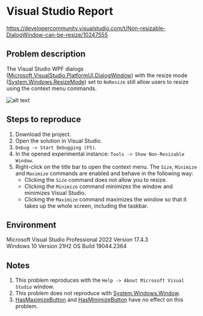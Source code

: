 # Visual Studio Report

https://developercommunity.visualstudio.com/t/Non-resizable-DialogWindow-can-be-resize/10247555

<h2>Problem description</h2>

The Visual Studio WPF dialogs ([Microsoft.VisualStudio.PlatformUI.DialogWindow](https://learn.microsoft.com/en-us/dotnet/api/microsoft.visualstudio.platformui.dialogwindow?view=visualstudiosdk-2022)) with the resize mode ([System.Windows.ResizeMode](https://learn.microsoft.com/en-us/dotnet/api/system.windows.window.resizemode?view=windowsdesktop-6.0)) set to `NoResize` still allow users to resize using the context menu commands.

![alt text](https://github.com/deniskovalchuk/Visual-Studio-Report/blob/fc921a35ba3dd493bd4a19111833b0506774be53/Images/ContextMenu.png)

<h2>Steps to reproduce</h2>

1. Download the project.
2. Open the solution in Visual Studio.
3. `Debug -> Start Debugging (F5)`.
4. In the opened experimental instance: `Tools -> Show Non-Resizable Window`.
5. Right-click on the title bar to open the context menu. The `Size`, `Minimize` and `Maximize` commands are enabled and behave in the following way:
    - Clicking the `Size` command does not allow you to resize.
    - Clicking the `Minimize` command minimizes the window and minimizes Visual Studio.
    - Clicking the `Maximize` command maximizes the window so that it takes up the whole screen, including the taskbar.

<h2>Environment</h2>

Microsoft Visual Studio Professional 2022 Version 17.4.3  
Windows 10 Version 21H2 OS Build 19044.2364

<h2>Notes</h2>

1. This problem reproduces with the `Help -> About Microsoft Visual Studio` window.
2. This problem does not reproduce with [System.Windows.Window](https://learn.microsoft.com/en-us/dotnet/api/system.windows.window?view=windowsdesktop-6.0).
3. [HasMaximizeButton](https://learn.microsoft.com/en-us/dotnet/api/microsoft.visualstudio.platformui.dialogwindowbase.hasmaximizebutton?view=visualstudiosdk-2022#microsoft-visualstudio-platformui-dialogwindowbase-hasmaximizebutton) and [HasMinimizeButton](https://learn.microsoft.com/en-us/dotnet/api/microsoft.visualstudio.platformui.dialogwindowbase.hasminimizebutton?view=visualstudiosdk-2022) have no effect on this problem.

